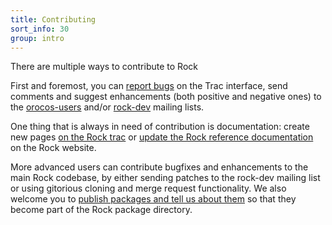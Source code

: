 ```yaml
---
title: Contributing
sort_info: 30
group: intro
---
```

There are multiple ways to contribute to Rock

First and foremost, you can [report bugs](bugreports.html) on the Trac
interface, send comments and suggest enhancements (both positive and negative
ones) to the
[orocos-users](http://lists.mech.kuleuven.be/mailman/listinfo/orocos-users)
and/or [rock-dev](http://www.dfki.de/mailman/cgi-bin/listinfo/rock-dev) mailing
lists.

One thing that is always in need of contribution is documentation: create new
pages [on the Rock trac](http://rock.opendfki.de) or [update the Rock reference
documentation](documentation.html) on the Rock website.

More advanced users can contribute bugfixes and enhancements to the main Rock
codebase, by either sending patches to the rock-dev mailing list or using
gitorious cloning and merge request functionality. We also welcome you to
[publish packages and tell us about them](packages.html) so that they become
part of the Rock package directory.

